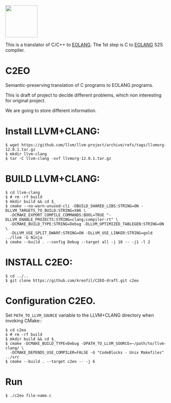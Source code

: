 <img src="https://www.yegor256.com/images/books/elegant-objects/cactus.svg" height="100px" />

This is a translator of C/C++ to [EOLANG](https://www.eolang.org).
The 1st step is C to [EOLANG](https://www.eolang.org) S2S compiler.


# C2EO

Semantic-preserving translation of C programs to EOLANG programs.

This is draft of project to decide different problems, which non interesting for original project.

We are going to store different information.


# Install LLVM+CLANG:
```
$ wget https://github.com/llvm/llvm-project/archive/refs/tags/llvmorg-12.0.1.tar.gz
$ mkdir llvm-clang
$ tar -C llvm-clang -xvf llvmorg-12.0.1.tar.gz
```

# BUILD LLVM+CLANG:
```
$ cd llvm-clang
$ # rm -rf build
$ mkdir build && cd $_
$ cmake --no-warn-unused-cli -DBUILD_SHARED_LIBS:STRING=ON -DLLVM_TARGETS_TO_BUILD:STRING=X86 \
  -DCMAKE_EXPORT_COMPILE_COMMANDS:BOOL=TRUE "-DLLVM_ENABLE_PROJECTS:STRING=clang;compiler-rt" \
  -DCMAKE_BUILD_TYPE:STRING=Debug -DLLVM_OPTIMIZED_TABLEGEN:STRING=ON \
  -DLLVM_USE_SPLIT_DWARF:STRING=ON -DLLVM_USE_LINKER:STRING=gold ../llvm -G Ninja
$ cmake --build . --config Debug --target all -j 10 -- -j1 -l 2
```

# INSTALL C2EO:
```
$ cd ../..
$ git clone https://github.com/kreofil/C2EO-draft.git c2eo
```

# Configuration C2EO. 
Set `PATH_TO_LLVM_SOURCE` variable to the LLVM+CLANG directory when invoking CMake::
```
$ cd c2eo
$ # rm -rf build
$ mkdir build && cd $_
$ cmake -DCMAKE_BUILD_TYPE=Debug -DPATH_TO_LLVM_SOURCE=~/path/to/llvm-clang/ \
  -DCMAKE_DEPENDS_USE_COMPILER=FALSE -G "CodeBlocks - Unix Makefiles" ../src
$ cmake --build . --target c2eo -- -j 6
```

# Run 
```
$ ./c2eo file-name.c
```

